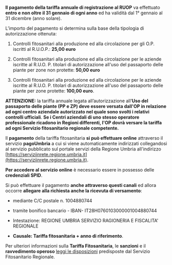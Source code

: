 **ll pagamento della tariffa annuale di registrazione al RUOP** va effettuato **entro e non oltre il 31 gennaio di ogni anno** ed ha validità dal 1° gennaio al 31 dicembre (anno solare).

L’importo del pagamento si determina sulla base della tipologia di autorizzazione ottenuta:

1. Controlli fitosanitari alla produzione ed alla circolazione per gli O.P. iscritti al R.U.O.P.: **25,00 euro**

2. Controlli fitosanitari alla produzione ed alla circolazione per le aziende iscritte al R.U.O. P. titolari di autorizzazione all'uso del passaporto delle piante per zone non protette: **50,00 euro**

3. Controlli fitosanitari alla produzione ed alla circolazione per le aziende iscritte al R.U.O. P. titolari di autorizzazione all'uso del passaporto delle piante per zone protette: **100,00 euro**.

**ATTENZIONE:** la tariffa annuale legata all’autorizzazione all’**Uso del passaporto delle piante (PP e ZP) deve essere versata dall'OP in relazione ad ogni centro aziendale autorizzato nel quale sono svolti i relativi controlli ufficiali**. **Se i Centri aziendali di uno stesso operatore professionale ricadono in Regioni differenti, l'OP dovrà versare la tariffa ad ogni Servizio fitosanitario regionale competente.**

Il **pagamento** della tariffa fitosanitaria **si può effettuare online** attraverso il servizio **pagoUmbria** a cui si viene automaticamente indirizzati collegandosi al servizio pubblicato sul portale servizi della Regione Umbria all'indirizzo [https://serviziinrete.regione.umbria.it](https://serviziinrete.regione.umbria.it).

**Per accedere al servizio online** è necessario essere in possesso delle **credenziali SPID**.


Si può effettuare il pagamento **anche attraverso questi canali** ed allora occorre **allegare alla richiesta anche la ricevuta di versamento**:

- mediante C/C postale n. 1004880744

- tramite bonifico bancario - IBAN- IT28H0760103000001004880744

- Intestazione: REGIONE UMBRIA SERVIZIO RAGIONERIA E FISCALITA' REGIONALE

- **Causale: Tariffa fitosanitaria + anno di riferimento**.

Per ulteriori informazioni sulla **Tariffa Fitosanitaria**, le **sanzioni** e il  **ravvedimento operoso** [leggi le disposizioni](https://www.regione.umbria.it/documents/18/1776256/tariffa+fitosanitaria+Umb.pdf/51f53899-22e7-4a2e-8a7e-7d28f10cae8e) predisposte dal Servizio Fitosanitario Regionale.
